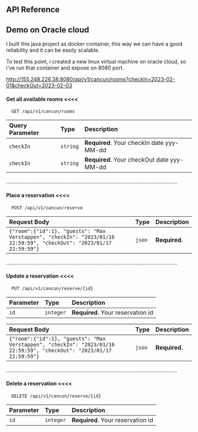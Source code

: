 
## API Reference

## Demo on Oracle cloud
I built this java project as docker container, this way we can have a good reliability and it can be easily scalable.

To test this point, i created a new linux virtual machine on oracle cloud, so i've run that container and expose on 8080 port.

http://155.248.226.38:8080/api/v1/cancun/rooms?checkIn=2023-02-01&checkOut=2023-02-03

#### Get all available rooms <<<<

```http
  GET /api/v1/cancun/rooms
```

| Query Parameter | Type     | Description                |
| :-------- | :------- | :------------------------- |
| `checkIn` | `string` | **Required**. Your checkIn date yyy-MM-dd |
| `checkIn` | `string` | **Required**. Your checkOut date yyy-MM-dd |

...................................................................................................................
#### Place a reservation <<<<

```http
  POST /api/v1/cancun/reserve
```

| Request Body | Type     | Description                       |
| :-------- | :------- | :-------------------------------- |
| `{"room":{"id":1}, "guests": "Max Verstappen", "checkIn": "2023/01/16 22:59:59", "checkOut": "2023/01/17 22:59:59"}`      | `json` | **Required**.|

...................................................................................................................
#### Update a reservation <<<<
```http
  PUT /api/v1/cancun/reserve/{id}
```
| Parameter | Type     | Description                |
| :-------- | :------- | :------------------------- |
| `id` | `integer` | **Required**. Your reservation id|

| Request Body | Type     | Description                       |
| :-------- | :------- | :-------------------------------- |
| `{"room":{"id":1}, "guests": "Max Verstappen", "checkIn": "2023/01/16 22:59:59", "checkOut": "2023/01/17 22:59:59"}`      | `json` | **Required**.|
...................................................................................................................

#### Delete a reservation <<<<
```http
  DELETE /api/v1/cancun/reserve/{id}
```
| Parameter | Type     | Description                |
| :-------- | :------- | :------------------------- |
| `id` | `integer` | **Required**. Your reservation id|

